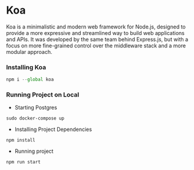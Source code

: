 # Koa

Koa is a minimalistic and modern web framework for Node.js, designed to provide a more expressive and streamlined way to build web applications and APIs. It was developed by the same team behind Express.js, but with a focus on more fine-grained control over the middleware stack and a more modular approach.

### Installing Koa

```js
npm i --global koa
```

### Running Project on Local

- Starting Postgres

```docker
sudo docker-compose up
```

- Installing Project Dependencies

```
npm install
```

- Running project

```
npm run start
```
